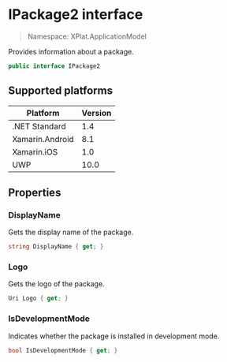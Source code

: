 # IPackage2 interface

> Namespace: XPlat.ApplicationModel

Provides information about a package.

```csharp
public interface IPackage2
```

## Supported platforms

| Platform | Version |
| --- | --- |
| .NET Standard | 1.4 |
| Xamarin.Android | 8.1 |
| Xamarin.iOS  | 1.0 |
| UWP | 10.0 | 

## Properties

### DisplayName

Gets the display name of the package.

```csharp
string DisplayName { get; }
```

### Logo

Gets the logo of the package.

```csharp
Uri Logo { get; }
```

### IsDevelopmentMode

Indicates whether the package is installed in development mode.

```csharp
bool IsDevelopmentMode { get; }
```